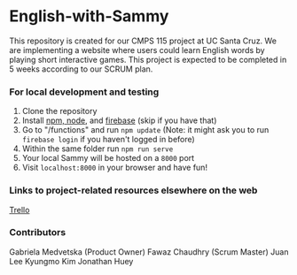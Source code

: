 # English-with-Sammy
This repository is created for our CMPS 115 project at UC Santa Cruz.
We are implementing a website where users could learn English words by playing short interactive games.
This project is expected to be completed in 5 weeks according to our SCRUM plan.

### For local development and testing
1. Clone the repository
2. Install [npm, node](https://nodejs.org/en/download/), and [firebase](https://firebase.google.com/docs/cli#install_the_firebase_cli) (skip if you have that)
3. Go to "/functions" and run `npm update` (Note: it might ask you to run `firebase login` if you haven't logged in before)
4. Within the same folder run `npm run serve`
5. Your local Sammy will be hosted on a `8000` port
6. Visit `localhost:8000` in your browser and have fun!

### Links to project-related resources elsewhere on the web
[Trello](https://trello.com/invite/b/h2H8jaYs/1989a603fe8ccbbc805ff282e2aed24f/overview-of-the-project)

### Contributors
Gabriela Medvetska (Product Owner)
Fawaz Chaudhry (Scrum Master)
Juan Lee
Kyungmo Kim
Jonathan Huey
